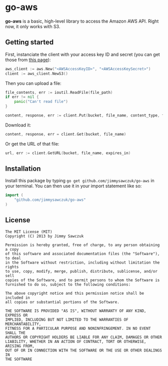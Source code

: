 # go-aws

**go-aws** is a basic, high-level library to access the Amazon AWS API. Right now, it only works with S3.

## Getting started

First, instanciate the client with your access key ID and secret (you can get those from [this page][security-credentials]):

```go
aws_client := aws.New("<AWSAccessKeyID>", "<AWSAccessKeySecret>")
client := aws_client.NewS3()
```

Then you can upload a file:

```go
file_contents, err := ioutil.ReadFile(file_path)
if err != nil {
	panic("Can't read file")
}

content, response, err := client.Put(bucket, file_name, content_type, file_contents)
```

Download it:

```go
content, response, err = client.Get(bucket, file_name)
```

Or get the URL of that file:

```go
url, err := client.GetURL(bucket, file_name, expires_in)
```

## Installation

Install this package by typing `go get github.com/jimmysawczuk/go-aws` in your terminal. You can then use it in your import statement like so:

```go
import (
	"github.com/jimmysawczuk/go-aws"
)
```

## License

	The MIT License (MIT)
	Copyright (C) 2013 by Jimmy Sawczuk

	Permission is hereby granted, free of charge, to any person obtaining a copy
	of this software and associated documentation files (the "Software"), to deal
	in the Software without restriction, including without limitation the rights
	to use, copy, modify, merge, publish, distribute, sublicense, and/or sell
	copies of the Software, and to permit persons to whom the Software is
	furnished to do so, subject to the following conditions:

	The above copyright notice and this permission notice shall be included in
	all copies or substantial portions of the Software.

	THE SOFTWARE IS PROVIDED "AS IS", WITHOUT WARRANTY OF ANY KIND, EXPRESS OR
	IMPLIED, INCLUDING BUT NOT LIMITED TO THE WARRANTIES OF MERCHANTABILITY,
	FITNESS FOR A PARTICULAR PURPOSE AND NONINFRINGEMENT. IN NO EVENT SHALL THE
	AUTHORS OR COPYRIGHT HOLDERS BE LIABLE FOR ANY CLAIM, DAMAGES OR OTHER
	LIABILITY, WHETHER IN AN ACTION OF CONTRACT, TORT OR OTHERWISE, ARISING FROM,
	OUT OF OR IN CONNECTION WITH THE SOFTWARE OR THE USE OR OTHER DEALINGS IN
	THE SOFTWARE


  [security-credentials]: https://portal.aws.amazon.com/gp/aws/securityCredentials